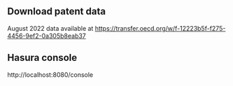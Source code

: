 ## Download patent data

August 2022 data available at https://transfer.oecd.org/w/f-12223b5f-f275-4456-9ef2-0a305b8eab37


## Hasura console

http://localhost:8080/console